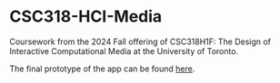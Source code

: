 # CSC318-HCI-Media
Coursework from the 2024 Fall offering of CSC318H1F: The Design of Interactive Computational Media at the University of Toronto.

The final prototype of the app can be found [here](https://www.figma.com/community/file/1442177114842092963).
